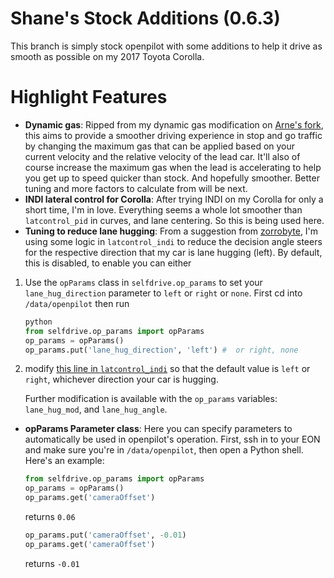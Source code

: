 Shane's Stock Additions (0.6.3)
=====

This branch is simply stock openpilot with some additions to help it drive as smooth as possible on my 2017 Toyota Corolla.


Highlight Features
====

* **Dynamic gas**: Ripped from my dynamic gas modification on [Arne's fork](https://github.com/arne182/openpilot), this aims to provide a smoother driving experience in stop and go traffic by changing the maximum gas that can be applied based on your current velocity and the relative velocity of the lead car. It'll also of course increase the maximum gas when the lead is accelerating to help you get up to speed quicker than stock. And hopefully smoother. Better tuning and more factors to calculate from will be next.
* **INDI lateral control for Corolla**: After trying INDI on my Corolla for only a short time, I'm in love. Everything seems a whole lot smoother than `latcontrol_pid` in curves, and lane centering. So this is being used here.
* **Tuning to reduce lane hugging**: From a suggestion from [zorrobyte](https://github.com/zorrobyte), I'm using some logic in `latcontrol_indi` to reduce the decision angle steers for the respective direction that my car is lane hugging (left). By default, this is disabled, to enable you can either 
1. Use the `opParams` class in `selfdrive.op_params` to set your `lane_hug_direction` parameter to `left` or `right` or `none`. First cd into `/data/openpilot` then run
    ```python
    python
    from selfdrive.op_params import opParams
    op_params = opParams()
    op_params.put('lane_hug_direction', 'left') #  or right, none
    ```

2. modify [this line in `latcontrol_indi`](https://github.com/ShaneSmiskol/openpilot/blob/stock_additions/selfdrive/controls/lib/latcontrol_indi.py#L48) so that the default value is `left` or `right`, whichever direction your car is hugging.

    Further modification is available with the `op_params` variables: `lane_hug_mod`, and `lane_hug_angle`.
* **opParams Parameter class**: Here you can specify parameters to automatically be used in openpilot's operation. First, ssh in to your EON and make sure you're in `/data/openpilot`, then open a Python shell. Here's an example:
    ```python
    from selfdrive.op_params import opParams
    op_params = opParams()
    op_params.get('cameraOffset')
    ```
    returns `0.06`
    
    ```python
    op_params.put('cameraOffset', -0.01)
    op_params.get('cameraOffset')
    ```
    returns `-0.01`
